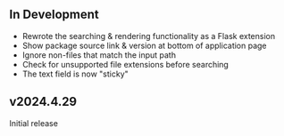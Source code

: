 In Development
--------------
- Rewrote the searching & rendering functionality as a Flask extension
- Show package source link & version at bottom of application page
- Ignore non-files that match the input path
- Check for unsupported file extensions before searching
- The text field is now "sticky"

v2024.4.29
----------
Initial release
